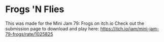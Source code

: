 # Frogs 'N Flies

This was made for the Mini Jam 79: Frogs on itch.io
Check out the submission page to download and play here: https://itch.io/jam/mini-jam-79-frogs/rate/1025825
